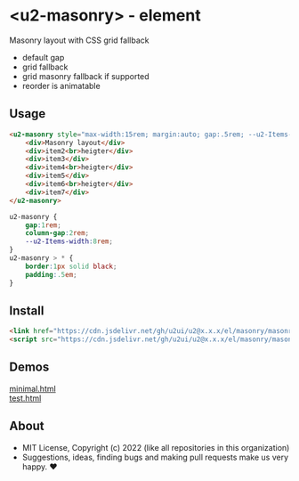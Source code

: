 # &lt;u2-masonry&gt; - element
Masonry layout with CSS grid fallback

- default gap
- grid fallback
- grid masonry fallback if supported
- reorder is animatable

## Usage

```html
<u2-masonry style="max-width:15rem; margin:auto; gap:.5rem; --u2-Items-width:4rem;">
    <div>Masonry layout</div>
    <div>item2<br>heigter</div>
    <div>item3</div>
    <div>item4<br>heigter</div>
    <div>item5</div>
    <div>item6<br>heigter</div>
    <div>item7</div>
</u2-masonry>
```

```css
u2-masonry {
    gap:1rem;
    column-gap:2rem;
    --u2-Items-width:8rem;
}
u2-masonry > * {
    border:1px solid black;
    padding:.5em;
}
```

## Install

```html
<link href="https://cdn.jsdelivr.net/gh/u2ui/u2@x.x.x/el/masonry/masonry.min.css" rel=stylesheet>
<script src="https://cdn.jsdelivr.net/gh/u2ui/u2@x.x.x/el/masonry/masonry.min.js" type=module async></script>
```

## Demos

[minimal.html](http://gcdn.li/u2ui/u2@main/el/masonry/tests/minimal.html)  
[test.html](http://gcdn.li/u2ui/u2@main/el/masonry/tests/test.html)  

## About

- MIT License, Copyright (c) 2022 <u2> (like all repositories in this organization) <br>
- Suggestions, ideas, finding bugs and making pull requests make us very happy. ♥

